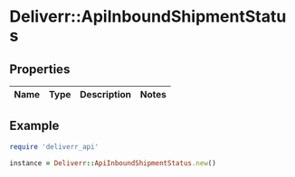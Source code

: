 # Deliverr::ApiInboundShipmentStatus

## Properties

| Name | Type | Description | Notes |
| ---- | ---- | ----------- | ----- |

## Example

```ruby
require 'deliverr_api'

instance = Deliverr::ApiInboundShipmentStatus.new()
```

